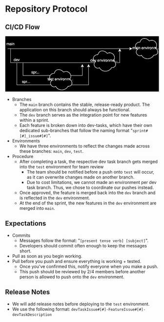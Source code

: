 # Repository Protocol

## CI/CD Flow
![svg](./workflow.drawio.svg)

- Branches
	- The `main` branch contains the stable, release-ready product. The application on this branch should always be functional.
	- The `dev` branch serves as the integration point for new features within a sprint. 
	- Each feature is broken down into dev-tasks, which have their own dedicated sub-branches that follow the naming format "`sprint#[#]_issue#[#]`".
- Environments
	- We have three environments to reflect the changes made across these branches: `main`, `dev`, `test`.
- Procedure
	- After completing a task, the respective dev task branch gets merged into the `test` environment for team review
		- The team should be notified before a push onto `test` will occur, as it can overwrite changes made on another branch. 
		- Due to cost limitations, we cannot made an environment per dev task branch. Thus, we chose to coordinate our pushes instead.
	- Once approved, the feature is merged back into the `dev` branch and is reflected in the `dev` environment.
	- At the end of the sprint, the new features in the `dev` environment are merged into `main`.

## Expectations
- Commits
	- Messages follow the format: "`[present tense verb] [subject]`".
	- Developers should commit often enough to keep the messages short.
- Pull as soon as you begin working.
- Pull before you push and ensure everything is working + tested.
	- Once you've confirmed this, notify everyone when you make a push.
	- This push should be reviewed by 2/4 members before another person is allowed to push onto the `dev` environment.

## Release Notes
- We will add release notes before deploying to the `test` environment.
- We use the following format: `devTaskIssue#[#]-FeatureIssue#[#]-devTaskDescription`


